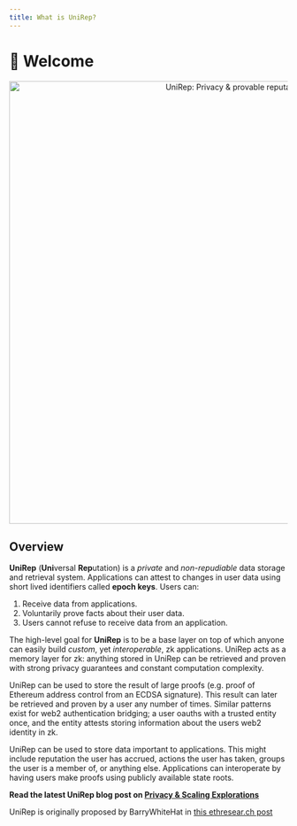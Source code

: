 ```yaml
---
title: What is UniRep?
---
```


# 👏 Welcome

<center><img src="/img/unirep-banner.png" alt="UniRep: Privacy &#x26; provable reputation" width="800px" /></center>

## Overview

**UniRep** (**Uni**versal **Rep**utation) is a _private_ and _non-repudiable_ data storage and retrieval system. Applications can attest to changes in user data using short lived identifiers called **epoch keys**. Users can:

1. Receive data from applications.
2. Voluntarily prove facts about their user data.
3. Users cannot refuse to receive data from an application.

The high-level goal for **UniRep** is to be a base layer on top of which anyone can easily build _custom_, yet _interoperable_, zk applications. UniRep acts as a memory layer for zk: anything stored in UniRep can be retrieved and proven with strong privacy guarantees and constant computation complexity.

UniRep can be used to store the result of large proofs (e.g. proof of Ethereum address control from an ECDSA signature). This result can later be retrieved and proven by a user any number of times. Similar patterns exist for web2 authentication bridging; a user oauths with a trusted entity once, and the entity attests storing information about the users web2 identity in zk.

UniRep can be used to store data important to applications. This might include reputation the user has accrued, actions the user has taken, groups the user is a member of, or anything else. Applications can interoperate by having users make proofs using publicly available state roots.

**Read the latest UniRep blog post on [Privacy & Scaling Explorations](https://mirror.xyz/privacy-scaling-explorations.eth/FCVVfy-TQ6R7_wavKj1lCr5dd1zqRvwjnDOYRM5NtsE)**

UniRep is originally proposed by BarryWhiteHat in [this ethresear.ch post](https://ethresear.ch/t/anonymous-reputation-risking-and-burning/3926)
